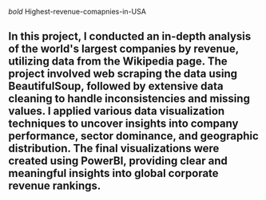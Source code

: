 *bold* Highest-revenue-comapnies-in-USA
## In this project, I conducted an in-depth analysis of the world's largest companies by revenue, utilizing data from the Wikipedia page. The project involved web scraping the data using BeautifulSoup, followed by extensive data cleaning to handle inconsistencies and missing values. I applied various data visualization techniques to uncover insights into company performance, sector dominance, and geographic distribution. The final visualizations were created using PowerBI, providing clear and meaningful insights into global corporate revenue rankings.
